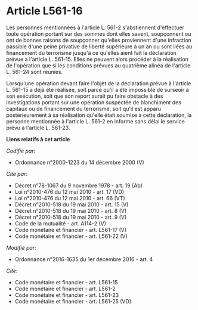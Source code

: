 # Article L561-16

Les personnes mentionnées à l'article L. 561-2 s'abstiennent d'effectuer toute opération portant sur des sommes dont elles
savent, soupçonnent ou ont de bonnes raisons de soupçonner qu'elles proviennent d'une infraction passible d'une peine
privative de liberté supérieure à un an ou sont liées au financement du terrorisme  jusqu'à ce qu'elles aient fait la
déclaration prévue à l'article L. 561-15. Elles ne peuvent alors procéder à la réalisation de l'opération que si les
conditions prévues au quatrième alinéa de l'article L. 561-24 sont réunies. 

Lorsqu'une opération devant faire l'objet de la déclaration prévue à l'article L. 561-15 a déjà été réalisée, soit parce
qu'il a été impossible de surseoir à son exécution, soit que son report aurait pu faire obstacle à des investigations portant
sur une opération suspectée de blanchiment des capitaux ou de financement du terrorisme, soit qu'il est apparu
postérieurement à sa réalisation qu'elle était soumise à cette déclaration, la personne mentionnée à l'article L. 561-2 en
informe sans délai le service prévu à l'article L. 561-23.

**Liens relatifs à cet article**

_Codifié par_:

  - Ordonnance n°2000-1223 du 14 décembre 2000 (V)

_Cité par_:

  - Décret n°78-1067 du 9 novembre 1978 - art. 19 (Ab)
  - Loi n°2010-476 du 12 mai 2010 - art. 17 (VD)
  - Loi n°2010-476 du 12 mai 2010 - art. 66 (VT)
  - Décret n°2010-518 du 19 mai 2010 - art. 15 (V)
  - Décret n°2010-518 du 19 mai 2010 - art. 8 (V)
  - Décret n°2010-518 du 19 mai 2010 - art. 9 (V)
  - Code de la mutualité - art. A114-2 (V)
  - Code monétaire et financier - art. L561-17 (V)
  - Code monétaire et financier - art. L561-22 (V)

_Modifié par_:

  - Ordonnance n°2016-1635 du 1er décembre 2016 - art. 4

_Cite_:

  - Code monétaire et financier - art. L561-15
  - Code monétaire et financier - art. L561-2
  - Code monétaire et financier - art. L561-23
  - Code monétaire et financier - art. L561-25 (VD)

